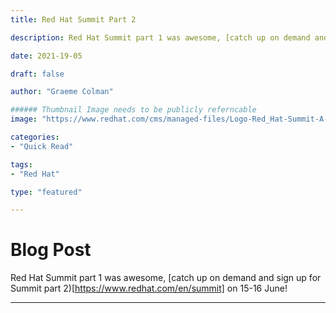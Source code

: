 ```yaml
---
title: Red Hat Summit Part 2

description: Red Hat Summit part 1 was awesome, [catch up on demand and sign up for Summit part 2)[https://www.redhat.com/en/summit] on 15-16 June!

date: 2021-19-05

draft: false

author: "Graeme Colman"

###### Thumbnail Image needs to be publicly referncable
image: "https://www.redhat.com/cms/managed-files/Logo-Red_Hat-Summit-A-Standard-RGB-02.svg"

categories:
- "Quick Read"

tags:
- "Red Hat"

type: "featured"

---
```


# Blog Post

Red Hat Summit part 1 was awesome, [catch up on demand and sign up for Summit part 2)[https://www.redhat.com/en/summit] on 15-16 June! 
        
        
--- 


